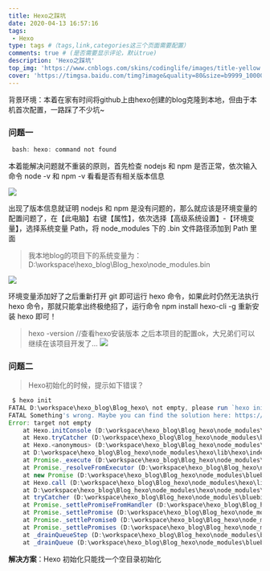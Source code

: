 ```yaml
---
title: Hexo之踩坑
date: 2020-04-13 16:57:16
tags: 
 - Hexo
type: tags #（tags,link,categories这三个页面需要配置）
comments: true # (是否需要显示评论，默认true)
description: 'Hexo之踩坑'
top_img: 'https://www.cnblogs.com/skins/codinglife/images/title-yellow.png' #设置顶部图
cover: 'https://timgsa.baidu.com/timg?image&quality=80&size=b9999_10000&sec=1586778521085&di=b93c6de6a01580d43962ef6ceb0a9786&imgtype=0&src=http%3A%2F%2Fpic2.zhimg.com%2Fv2-a11d47bc3401edaf671f202cd6365a07_1200x500.jpg'  #缩略图
---
```



背景环境：本着在家有时间将github上由hexo创建的blog克隆到本地，但由于本机首次配置，一路踩了不少坑~
### 问题一

```JavaScript
 bash: hexo: command not found
```
本着能解决问题就不重装的原则，首先检查 nodejs 和 npm 是否正常，依次输入命令 node -v 和 npm -v 看看是否有相关版本信息

![](https://pic.downk.cc/item/5e942360c2a9a83be5d8fb00.png)

出现了版本信息就证明 nodejs 和 npm 是没有问题的，那么就应该是环境变量的配置问题了，在【此电脑】右键【属性】，依次选择【高级系统设置】-【环境变量】，选择系统变量 Path，将 node_modules 下的 .bin 文件路径添加到 Path 里面

> 我本地blog的项目下的系统变量为：D:\workspace\hexo_blog\Blog_hexo\node_modules\.bin

![](https://pic.downk.cc/item/5e942482c2a9a83be5d9c4e8.png)


环境变量添加好了之后重新打开 git 即可运行 hexo 命令，如果此时仍然无法执行 hexo 命令，那就只能拿出终极绝招了，运行命令 npm install hexo-cli -g 重新安装 hexo 即可！
>hexo -version  //查看hexo安装版本
之后本项目的配置ok，大兄弟们可以继续在该项目开发了...
![](https://pic.downk.cc/item/5e942574c2a9a83be5da5d1a.png)

###  问题二

> Hexo初始化的时候，提示如下错误？

```JavaScript
 $ hexo init
FATAL D:\workspace\hexo_blog\Blog_hexo\ not empty, please run `hexo init` on an empty folder and then copy your files into it
FATAL Something's wrong. Maybe you can find the solution here: https://hexo.io/docs/troubleshooting.html
Error: target not empty
    at Hexo.initConsole (D:\workspace\hexo_blog\Blog_hexo\node_modules\hexo\node_modules\hexo-cli\lib\console\init.js:23:27)
    at Hexo.tryCatcher (D:\workspace\hexo_blog\Blog_hexo\node_modules\bluebird\js\release\util.js:16:23)
    at Hexo.<anonymous> (D:\workspace\hexo_blog\Blog_hexo\node_modules\bluebird\js\release\method.js:15:34)
    at D:\workspace\hexo_blog\Blog_hexo\node_modules\hexo\lib\hexo\index.js:248:17
    at Promise._execute (D:\workspace\hexo_blog\Blog_hexo\node_modules\bluebird\js\release\debuggability.js:384:9)
    at Promise._resolveFromExecutor (D:\workspace\hexo_blog\Blog_hexo\node_modules\bluebird\js\release\promise.js:518:18)
    at new Promise (D:\workspace\hexo_blog\Blog_hexo\node_modules\bluebird\js\release\promise.js:103:10)
    at Hexo.call (D:\workspace\hexo_blog\Blog_hexo\node_modules\hexo\lib\hexo\index.js:244:12)
    at D:\workspace\hexo_blog\Blog_hexo\node_modules\hexo\node_modules\hexo-cli\lib\hexo.js:67:17
    at tryCatcher (D:\workspace\hexo_blog\Blog_hexo\node_modules\bluebird\js\release\util.js:16:23)
    at Promise._settlePromiseFromHandler (D:\workspace\hexo_blog\Blog_hexo\node_modules\bluebird\js\release\promise.js:547:31)
    at Promise._settlePromise (D:\workspace\hexo_blog\Blog_hexo\node_modules\bluebird\js\release\promise.js:604:18)
    at Promise._settlePromise0 (D:\workspace\hexo_blog\Blog_hexo\node_modules\bluebird\js\release\promise.js:649:10)
    at Promise._settlePromises (D:\workspace\hexo_blog\Blog_hexo\node_modules\bluebird\js\release\promise.js:729:18)
    at _drainQueueStep (D:\workspace\hexo_blog\Blog_hexo\node_modules\bluebird\js\release\async.js:93:12)
    at _drainQueue (D:\workspace\hexo_blog\Blog_hexo\node_modules\bluebird\js\release\async.js:86:9)

```

**解决方案**：Hexo 初始化只能找一个空目录初始化

